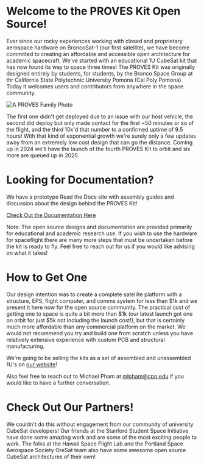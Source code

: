 # Welcome to the PROVES Kit Open Source! 
Ever since our rocky experiences working with closed and proprietary aerospace hardware on BroncoSat-1 (our first satellite), we have become committed to creating an affordable and accessible open architecture for academic spacecraft. We've started with an educational 1U CubeSat kit that has now found its way to space three times! The PROVES Kit was originally designed entirely by students, for students, by the Bronco Space Group at thr California State Polytechnic University Pomona (Cal Poly Pomona). Today it welcomes users and contributors from anywhere in the space community.

![A PROVES Family Photo](https://github.com/proveskit/.github/assets/61564344/f7afea43-7402-45cd-a75e-c9b8a44ee2fb)


The first one didn't get deployed due to an issue with our host vehicle, the second did deploy but only made contact for the first ~50 minutes or so of the flight, and the third 10x'd that number to a confirmed uptime of 9.5 hours! With that kind of exponential growth we're surely only a few updates away from an extremely low cost design that can go the distance. Coming up in 2024 we'll have the launch of the fourth PROVES Kit to orbit and six more are queued up in 2025. 

# Looking for Documentation? 
We have a prototype Read the Docs site with assembly guides and discussion about the design behind the PROVES Kit! 

[Check Out the Documentation Here](https://docs.proveskit.space/en/latest/)

Note: The open source designs and documentation are provided primarily for educational and academic research use. If you wish to use the hardware for spaceflight there are many more steps that must be undertaken before the kit is ready to fly. Feel free to reach out for us if you would like advising on what it takes! 

# How to Get One
Our design intention was to create a complete satellite platform with a structure, EPS, flight computer, and comms system for less than $1k and we present it here now for the open source community. The practical cost of getting one to space is quite a bit more than $1k (our latest launch got one on orbit for just $5k not including the launch cost!), but that is certainly much more affordable than any commercial platform on the market. We would not recommend you try and build one from scratch unless you have relatively extensive experience with custom PCB and structural manufacturing. 

We're going to be selling the kits as a set of assembled and unassembled 1U's on [our website](https://www.proveskit.space)! 

Also feel free to reach out to Michael Pham at mlpham@cpp.edu if you would like to have a further conversation.

# Check Out Our Partners! 
We couldn't do this without engagement from our community of university CubeSat developers! Our friends at the Stanford Student Space Initiative have done some amazing work and are some of the most exciting people to work. The folks at the Hawaii Space Flight Lab and the Portland Space Aerospace Society OreSat team also have some awesome open source CubeSat architectures of their own! 
